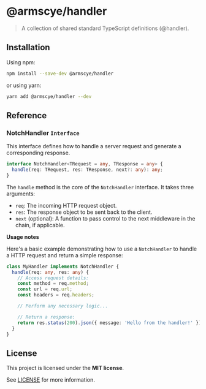 # @armscye/handler

> A collection of shared standard TypeScript definitions (@handler).

## Installation

Using npm:

```sh
npm install --save-dev @armscye/handler
```

or using yarn:

```sh
yarn add @armscye/handler --dev
```

## Reference

### NotchHandler `Interface`

This interface defines how to handle a server request and generate a corresponding response.

```ts
interface NotchHandler<TRequest = any, TResponse = any> {
  handle(req: TRequest, res: TResponse, next?: any): any;
}
```

The `handle` method is the core of the `NotchHandler` interface. It takes three arguments:

- `req`: The incoming HTTP request object.
- `res`: The response object to be sent back to the client.
- `next` (optional): A function to pass control to the next middleware in the chain, if applicable.

**Usage notes**

Here's a basic example demonstrating how to use a `NotchHandler` to handle a HTTP request and return a simple response:

```ts
class MyHandler implements NotchHandler {
  handle(req: any, res: any) {
    // Access request details:
    const method = req.method;
    const url = req.url;
    const headers = req.headers;

    // Perform any necessary logic...

    // Return a response:
    return res.status(200).json({ message: 'Hello from the handler!' });
  }
}
```

## License

This project is licensed under the **MIT license**.

See [LICENSE](LICENSE) for more information.
